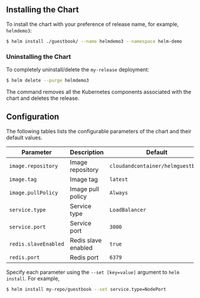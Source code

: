## Installing the Chart

To install the chart with your preference of release name, for example, `helmdemo3`:

```bash
$ helm install ./guestbook/ --name helmdemo3 --namespace helm-demo
```

### Uninstalling the Chart

To completely uninstall/delete the `my-release` deployment:

```bash
$ helm delete --purge helmdemo3
```

The command removes all the Kubernetes components associated with the chart and deletes the release.

## Configuration

The following tables lists the configurable parameters of the chart and their default values.

| Parameter                  | Description                                     | Default                                                    |
| -----------------------    | ---------------------------------------------   | ---------------------------------------------------------- |
| `image.repository`         | Image repository                                | `cloudandcontainer/helmguestbook`                                         |
| `image.tag`                | Image tag                                       | `latest`                                                       |
| `image.pullPolicy`         | Image pull policy                               | `Always`                                                   |
| `service.type`             | Service type                                    | `LoadBalancer`                                             |
| `service.port`             | Service port                                    | `3000`                                                     |
| `redis.slaveEnabled`       | Redis slave enabled                             | `true`                                                     |
| `redis.port`               | Redis port                                      | `6379`                                                     |

Specify each parameter using the `--set [key=value]` argument to `helm install`. For example,

```bash
$ helm install my-repo/guestbook --set service.type=NodePort
```

